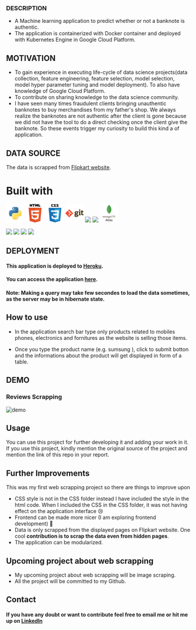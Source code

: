 ### DESCRIPTION
  - A Machine learning application to predict whether or not a banknote is authentic.
  - The application is containerized with Docker container and deployed with Kubernetes Engine in Google Cloud Platform.

## MOTIVATION
- To gain experience in executing life-cycle of data science projects(data collection, feature engineering, feature selection, model selection, model hyper parameter tuning and model deployment). To also have knowledge of Google Cloud Platform.  
- To contribute on sharing knowledge to the data science community. 
-  I have seen many times fraudulent clients bringing unauthentic banknotes to buy merchandises from my father's shop. We always realize the banknotes are not authentic after the client is gone because we did not have the tool to do a direct checking once the client give the banknote. So these events trigger my curiosity to build this kind a of application.  

## DATA SOURCE
The data is scrapped from [Flipkart website](https://www.flipkart.com/).
# Built with
<code><img height="50" src="https://raw.githubusercontent.com/github/explore/80688e429a7d4ef2fca1e82350fe8e3517d3494d/topics/python/python.png"></code>
<code><img height="50" src="https://raw.githubusercontent.com/github/explore/80688e429a7d4ef2fca1e82350fe8e3517d3494d/topics/html/html.png"></code>
<code><img height="50" src="https://raw.githubusercontent.com/github/explore/80688e429a7d4ef2fca1e82350fe8e3517d3494d/topics/css/css.png"></code>
<code><img height="50" src="https://raw.githubusercontent.com/github/explore/80688e429a7d4ef2fca1e82350fe8e3517d3494d/topics/git/git.png"></code>
<code><img height="50" src="https://symbols.getvecta.com/stencil_80/56_flask.3a79b5a056.jpg"></code>
<code><img height="50" src="https://cdn.iconscout.com/icon/free/png-256/heroku-225989.png"></code>
<code><img height="50" src="https://github.com/ourylydibin/reviews-scrapping/blob/main/static/css/atlas.jpg"></code>


<code><img height="30" src="https://raw.githubusercontent.com/numpy/numpy/7e7f4adab814b223f7f917369a72757cd28b10cb/branding/icons/numpylogo.svg"></code>
<code><img height="30" src="https://raw.githubusercontent.com/pandas-dev/pandas/761bceb77d44aa63b71dda43ca46e8fd4b9d7422/web/pandas/static/img/pandas.svg"></code>
<code><img height="30" src="https://matplotlib.org/_static/logo2.svg"></code>
<code><img height="30" src="https://upload.wikimedia.org/wikipedia/commons/thumb/0/05/Scikit_learn_logo_small.svg/1280px-Scikit_learn_logo_small.svg.png"></code>

## DEPLOYMENT
#### This application is deployed to [Heroku](https://www.heroku.com/).
#### You can access the application [here](https://reviews-scrapping-flipkart.herokuapp.com/).
#### Note: Making a query may take few secondes to load the data sometimes, as the server may be in hibernate state.

## How to use
- In the application search bar type only products related to mobiles phones, electronics and fornitures as the website is selling those items.

- Once you type the product name (e.g. sumsung ), click to submit botton and the informations about the product will get displayed in form of a table.
  
  
## DEMO

   ### Reviews Scrapping

![demo](https://media.giphy.com/media/d8blqgLOz2EHBwxQnz/giphy.gif)


## Usage
You can use this project for further developing it and adding your work in it. If you use this project, kindly mention the original source of the project and mention the link of this repo in your report.

## Further Improvements
This was my first web scrapping project so there are things to improve upon

- CSS style is not in the CSS folder instead I have included the style in the html code. When I included the CSS in the CSS folder, it was not having effect on the application interface :cry:
- Frontend can be made more nicer (I am exploring frontend development) :monocle_face:	
- Data is only scrapped from the displayed pages on Flipkart website. One cool **contribution is to scrap the data even from hidden pages**.
- The application can be modularized.

## Upcoming project about web scrapping 
 - My upcoming project about web scrapping will be image scraping. 
 - All the project will be committed to my Github.


## Contact

#### If you have any doubt or want to contribute feel free to email me or hit me up on [LinkedIn](https://www.linkedin.com/in/m-oury-ly-724960a9/)
